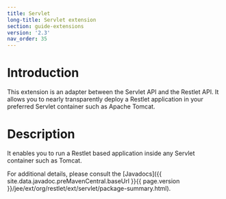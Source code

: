 ```yaml
---
title: Servlet
long-title: Servlet extension
section: guide-extensions
version: '2.3'
nav_order: 35
---
```

# Introduction

This extension is an adapter between the Servlet API and the Restlet
API. It allows you to nearly transparently deploy a Restlet application
in your preferred Servlet container such as Apache Tomcat.

# Description

It enables you to run a Restlet based application inside any Servlet
container such as Tomcat.

For additional details, please consult the
[Javadocs]({{ site.data.javadoc.preMavenCentral.baseUrl }}{{ page.version }}/jee/ext/org/restlet/ext/servlet/package-summary.html).
